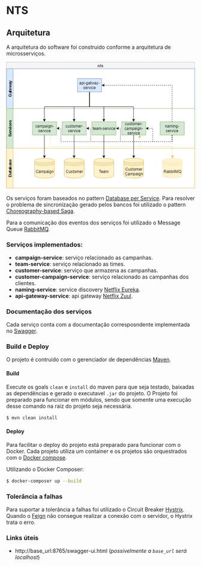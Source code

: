 # NTS

## Arquitetura
A arquitetura do software foi construido conforme a arquitetura de microsserviços.

![Architecture](https://github.com/gabrielkirsten/nts/blob/master/docs-assets/nts-architecture.png?raw=true)

Os serviços foram baseados no pattern [Database per Service](https://microservices.io/patterns/data/database-per-service.html). Para resolver o problema de sincronização gerado pelos bancos foi utilizado o pattern [Choreography-based Saga](https://microservices.io/patterns/data/saga.html).

Para a comunicação dos eventos dos serviços foi utilizado o Message Queue [RabbitMQ](https://rabbitmq.com).

### Serviços implementados:
  - **campaign-service**: serviço relacionado as campanhas.
  - **team-service**: serviço relacionado as times.
  - **customer-service**: serviço que armazena as campanhas.
  - **customer-campaign-service**: serviço relacionado as campanhas dos clientes.
  - **naming-service**: service discovery [Netflix Eureka](https://github.com/Netflix/eureka).
  - **api-gateway-service**: api gateway [Netflix Zuul](https://github.com/Netflix/zuul).
  
### Documentação dos serviços

Cada serviço conta com a documentação corresposndente implementada no [Swagger](https://swagger.io/). 

### Build e Deploy

O projeto é contruido com o gerenciador de dependências [Maven](https://maven.apache.org/). 

#### Build
Execute os goals `clean` e `install` do maven para que seja testado, baixadas as dependências e gerado o executavel `.jar` do projeto. O Projeto foi preparado para funcionar em módulos, sendo que somente uma execução desse comando na raiz do projeto seja necessária.

```bash
$ mvn clean install
```

#### Deploy 
Para facilitar o deploy do projeto está preparado para funcionar com o Docker. Cada projeto utiliza um container e os projetos são orquestrados com o [Docker compose](https://docs.docker.com/compose/).

Utilizando o Docker Composer:

```bash 
$ docker-composer up --build
```

### Tolerância a falhas
Para suportar a tolerância a falhas foi utilizado o Circuit Breaker [Hystrix](https://github.com/Netflix/Hystrix). Quando o [Feign](https://github.com/OpenFeign/feign) não consegue realizar a conexão com o servidor, o Hystrix trata o erro. 

### Links úteis
- http://base_url:8765/swagger-ui.html (*possivelmente a `base_url` será localhost*)




